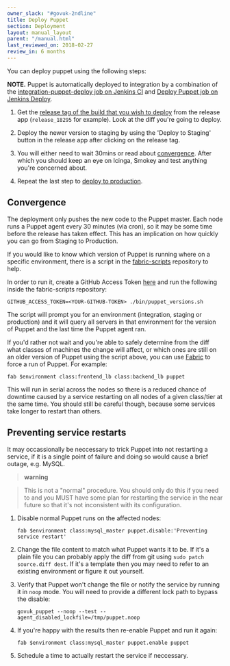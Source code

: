 ```yaml
---
owner_slack: "#govuk-2ndline"
title: Deploy Puppet
section: Deployment
layout: manual_layout
parent: "/manual.html"
last_reviewed_on: 2018-02-27
review_in: 6 months
---
```


You can deploy puppet using the following steps:

__NOTE.__ Puppet is automatically deployed to integration by a combination of the [integration-puppet-deploy job on Jenkins CI](https://ci.integration.publishing.service.gov.uk/job/integration-puppet-deploy/) and [Deploy Puppet job on Jenkins Deploy](https://deploy.integration.publishing.service.gov.uk/job/Deploy_Puppet/).

1. Get the [release tag of the build that you wish to deploy][tag] from the release
app (`release_18295` for example). Look at the diff you're going to deploy.

2. Deploy the newer version to staging by using the 'Deploy to Staging' button in
the release app after clicking on the release tag.

3. You will either need to wait 30mins or read about [convergence](#convergence).
After which you should keep an eye on Icinga, Smokey and test anything you're concerned about.

4.  Repeat the last step to [deploy to production][prod].

[tag]: https://release.publishing.service.gov.uk/applications/puppet
[stage-deploy]: https://deploy.staging.publishing.service.gov.uk/job/Deploy_Puppet
[prod]: https://deploy.publishing.service.gov.uk/job/Deploy_Puppet

## Convergence

The deployment only pushes the new code to the Puppet master. Each node
runs a Puppet agent every 30 minutes (via cron), so it may be some time
before the release has taken effect. This has an implication on how
quickly you can go from Staging to Production.

If you would like to know which version of Puppet is running where on a
specific environment, there is a script in the
[fabric-scripts](https://github.com/alphagov/fabric-scripts) repository
to help.

In order to run it, create a GitHub Access Token
[here](https://github.com/settings/tokens) and run the following inside
the fabric-scripts repository:

    GITHUB_ACCESS_TOKEN=<YOUR-GITHUB-TOKEN> ./bin/puppet_versions.sh

The script will prompt you for an environment (integration, staging or
production) and it will query all servers in that environment for the
version of Puppet and the last time the Puppet agent ran.

If you'd rather not wait and you're able to safely determine from the
diff what classes of machines the change will affect, or which ones are
still on an older version of Puppet using the script above, you can use
[Fabric](https://github.com/alphagov/fabric-scripts) to force a run of
Puppet. For example:

    fab $environment class:frontend_lb class:backend_lb puppet

This will run in serial across the nodes so there is a reduced chance of
downtime caused by a service restarting on all nodes of a given
class/tier at the same time. You should still be careful though, because
some services take longer to restart than others.

## Preventing service restarts

It may occassionally be neccessary to trick Puppet into not restarting a
service, if it is a single point of failure and doing so would cause a
brief outage, e.g. MySQL.

> **warning**

> This is not a "normal" procedure. You should only do this if you need
> to and you MUST have some plan for restarting the service in the near
> future so that it's not inconsistent with its configuration.

1.  Disable normal Puppet runs on the affected nodes:

        fab $environment class:mysql_master puppet.disable:'Preventing service restart'

2.  Change the file content to match what Puppet wants it to be. If it's
    a plain file you can probably apply the diff from git using
    `sudo patch source.diff dest`. If it's a template then you may need
    to refer to an existing environment or figure it out yourself.
3.  Verify that Puppet won't change the file or notify the service by
    running it in `noop` mode. You will need to provide a different lock
    path to bypass the disable:

        govuk_puppet --noop --test --agent_disabled_lockfile=/tmp/puppet.noop

4.  If you're happy with the results then re-enable Puppet and run it
    again:

        fab $environment class:mysql_master puppet.enable puppet

5.  Schedule a time to actually restart the service if neccessary.
